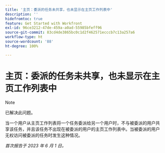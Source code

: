 ```yaml
---
title: '主页：委派的任务未共享，也未显示在主页工作列表中'
description: ''
hidefromtoc: true
feature: Get Started with Workfront
exl-id: 96ce3212-47de-459a-a0ad-55985bfeff96
source-git-commit: 83cd4de3865bc0c1d2f462571ecccb7c13a257a6
workflow-type: ht
source-wordcount: '88'
ht-degree: 100%

---
```


# 主页：委派的任务未共享，也未显示在主页工作列表中

>[!NOTE]
>
>已解决此问题。

当一个用户从主页工作列表将一个任务委派给另一个用户时，不与被委派的用户共享该任务，并且该任务不出现在被委派的用户的主页工作列表中。当被委派的用户无权访问被委派的任务时发生这种情况。

_首次报告于 2023 年 6 月 1 日。_
